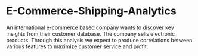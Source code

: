 # E-Commerce-Shipping-Analytics

An international e-commerce based company wants to discover key insights from their customer database. The company sells electronic products.
Through this analysis we expect to produce correlations between various features to maximize customer service and profit.
